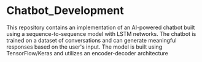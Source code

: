 # Chatbot_Development
This repository contains an implementation of an AI-powered chatbot built using a sequence-to-sequence model with LSTM networks. The chatbot is trained on a dataset of conversations and can generate meaningful responses based on the user's input. The model is built using TensorFlow/Keras and utilizes an encoder-decoder architecture

